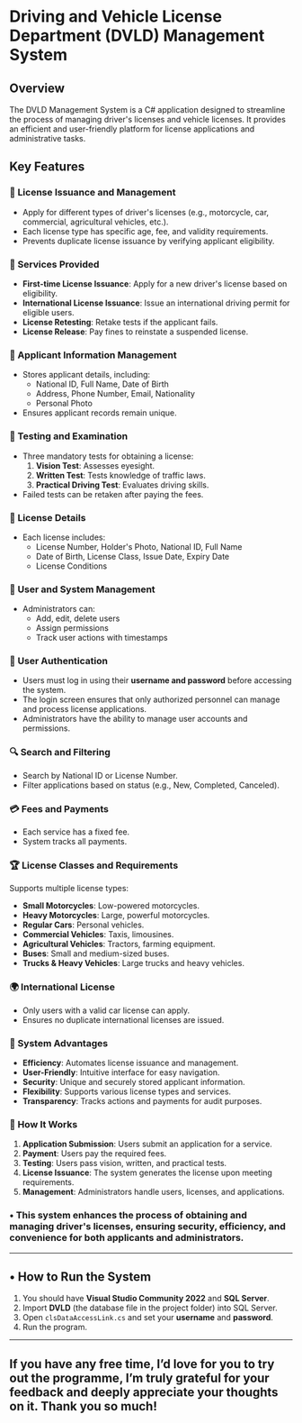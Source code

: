 # Driving and Vehicle License Department (DVLD) Management System

## Overview
The DVLD Management System is a C# application designed to streamline the process of managing driver's licenses and vehicle licenses. It provides an efficient and user-friendly platform for license applications and administrative tasks.

## Key Features

### 🚗 License Issuance and Management
- Apply for different types of driver's licenses (e.g., motorcycle, car, commercial, agricultural vehicles, etc.).
- Each license type has specific age, fee, and validity requirements.
- Prevents duplicate license issuance by verifying applicant eligibility.

### 📌 Services Provided
- **First-time License Issuance**: Apply for a new driver's license based on eligibility.
- **International License Issuance**: Issue an international driving permit for eligible users.
- **License Retesting**: Retake tests if the applicant fails.
- **License Release**: Pay fines to reinstate a suspended license.

### 📝 Applicant Information Management
- Stores applicant details, including:
  - National ID, Full Name, Date of Birth
  - Address, Phone Number, Email, Nationality
  - Personal Photo
- Ensures applicant records remain unique.

### 🏁 Testing and Examination
- Three mandatory tests for obtaining a license:
  1. **Vision Test**: Assesses eyesight.
  2. **Written Test**: Tests knowledge of traffic laws.
  3. **Practical Driving Test**: Evaluates driving skills.
- Failed tests can be retaken after paying the fees.

### 🎫 License Details
- Each license includes:
  - License Number, Holder's Photo, National ID, Full Name
  - Date of Birth, License Class, Issue Date, Expiry Date
  - License Conditions

### 🔧 User and System Management
- Administrators can:
  - Add, edit, delete users
  - Assign permissions
  - Track user actions with timestamps

### 🔑 User Authentication
- Users must log in using their **username and password** before accessing the system.
- The login screen ensures that only authorized personnel can manage and process license applications.
- Administrators have the ability to manage user accounts and permissions.

### 🔍 Search and Filtering
- Search by National ID or License Number.
- Filter applications based on status (e.g., New, Completed, Canceled).

### 💳 Fees and Payments
- Each service has a fixed fee.
- System tracks all payments.

### 🏆 License Classes and Requirements
Supports multiple license types:
- **Small Motorcycles**: Low-powered motorcycles.
- **Heavy Motorcycles**: Large, powerful motorcycles.
- **Regular Cars**: Personal vehicles.
- **Commercial Vehicles**: Taxis, limousines.
- **Agricultural Vehicles**: Tractors, farming equipment.
- **Buses**: Small and medium-sized buses.
- **Trucks & Heavy Vehicles**: Large trucks and heavy vehicles.

### 🌍 International License
- Only users with a valid car license can apply.
- Ensures no duplicate international licenses are issued.

### 🎯 System Advantages
- **Efficiency**: Automates license issuance and management.
- **User-Friendly**: Intuitive interface for easy navigation.
- **Security**: Unique and securely stored applicant information.
- **Flexibility**: Supports various license types and services.
- **Transparency**: Tracks actions and payments for audit purposes.

### 🚀 How It Works
1. **Application Submission**: Users submit an application for a service.
2. **Payment**: Users pay the required fees.
3. **Testing**: Users pass vision, written, and practical tests.
4. **License Issuance**: The system generates the license upon meeting requirements.
5. **Management**: Administrators handle users, licenses, and applications.


### • This system enhances the process of obtaining and managing driver's licenses, ensuring security, efficiency, and convenience for both applicants and administrators.


---

## • How to Run the System
1. You should have **Visual Studio Community 2022** and **SQL Server**.
2. Import **DVLD** (the database file in the project folder) into SQL Server.
3. Open `clsDataAccessLink.cs` and set your **username** and **password**.
4. Run the program.

---


## If you have any free time, I’d love for you to try out the programme, I’m truly grateful for your feedback and deeply appreciate your thoughts on it. Thank you so much!

